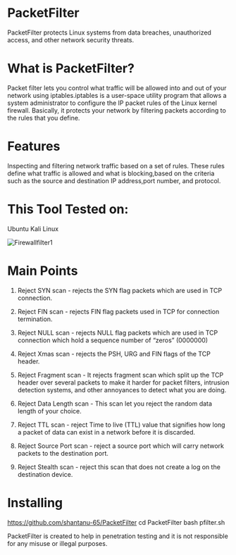 # PacketFilter
PacketFilter protects Linux systems from data breaches, unauthorized access, and other network security threats.

# What is PacketFilter?
Packet filter lets you control what traffic will be allowed into and out of your network using iptables.iptables is a user-space utility program that allows a system administrator to configure the IP packet rules of the Linux kernel firewall. Basically, it protects your network by filtering packets according to the rules that you define.

# Features
Inspecting and filtering network traffic based on a set of rules. These rules define what traffic is allowed and what is blocking,based on the criteria such as the source and destination IP address,port number, and protocol.

# This Tool Tested on:
Ubuntu
Kali Linux

![Firewallfilter1](https://github.com/shantanu-65/PacketFilter/assets/172571474/a15fea74-049c-4970-9b13-f4b75c242038)

# Main Points
1) Reject SYN scan - rejects the SYN flag packets which are used in TCP connection.

2) Reject FIN scan - rejects FIN flag packets used in TCP for connection termination.

3) Reject NULL scan - rejects NULL flag packets which are used in TCP connection which hold a sequence number of “zeros” (0000000) 

4) Reject Xmas scan - rejects the PSH, URG and FIN flags of the TCP header.

5) Reject Fragment scan - It rejects fragment scan which split up the TCP header over several packets to make it harder for packet filters, intrusion detection systems, and other annoyances to detect what you are doing.

6) Reject Data Length scan - This scan let you reject the random data length of your choice.

7) Reject TTL scan -  reject Time to live (TTL) value that signifies how long a packet of data can exist in a network before it is discarded.

8) Reject Source Port scan - reject a source port which will carry network packets to the destination port. 

9) Reject Stealth scan - reject this scan that does not create a log on the destination device.

# Installing
https://github.com/shantanu-65/PacketFilter
cd PacketFilter
bash pfilter.sh

PacketFilter is created to help in penetration testing and it is not responsible for any misuse or illegal purposes.





